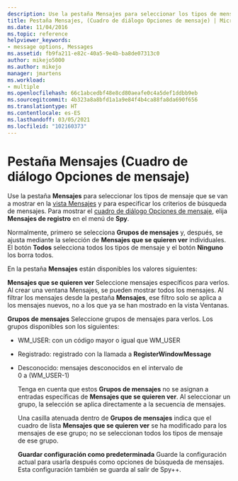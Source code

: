 ```yaml
---
description: Use la pestaña Mensajes para seleccionar los tipos de mensaje que se van a mostrar en la vista Mensajes y para especificar los criterios de búsqueda de mensajes.
title: Pestaña Mensajes, (Cuadro de diálogo Opciones de mensaje) | Microsoft Docs
ms.date: 11/04/2016
ms.topic: reference
helpviewer_keywords:
- message options, Messages
ms.assetid: fb9fa211-e82c-40a5-9e4b-ba8de07313c0
author: mikejo5000
ms.author: mikejo
manager: jmartens
ms.workload:
- multiple
ms.openlocfilehash: 66c1abcedbf48e8cd80aeafe0c4a5def1ddbb9eb
ms.sourcegitcommit: 4b323a8a8bfd1a1a9e84f4b4ca88fa8da690f656
ms.translationtype: HT
ms.contentlocale: es-ES
ms.lasthandoff: 03/05/2021
ms.locfileid: "102160373"
---
```

# <a name="messages-tab-message-options-dialog-box"></a>Pestaña Mensajes (Cuadro de diálogo Opciones de mensaje)
Use la pestaña **Mensajes** para seleccionar los tipos de mensaje que se van a mostrar en la [vista Mensajes](../debugger/messages-view.md) y para especificar los criterios de búsqueda de mensajes. Para mostrar el [cuadro de diálogo Opciones de mensaje](../debugger/message-options-dialog-box.md), elija **Mensajes de registro** en el menú de **Spy**.

 Normalmente, primero se selecciona **Grupos de mensajes** y, después, se ajusta mediante la selección de **Mensajes que se quieren ver** individuales. El botón **Todos** selecciona todos los tipos de mensaje y el botón **Ninguno** los borra todos.

 En la pestaña **Mensajes** están disponibles los valores siguientes:

 **Mensajes que se quieren ver** Seleccione mensajes específicos para verlos. Al crear una ventana Mensajes, se pueden mostrar todos los mensajes. Al filtrar los mensajes desde la pestaña **Mensajes**, ese filtro solo se aplica a los mensajes nuevos, no a los que ya se han mostrado en la vista Ventanas.

 **Grupos de mensajes** Seleccione grupos de mensajes para verlos. Los grupos disponibles son los siguientes:

- WM_USER: con un código mayor o igual que WM_USER

- Registrado: registrado con la llamada a **RegisterWindowMessage**

- Desconocido: mensajes desconocidos en el intervalo de 0 a (WM_USER-1)

  Tenga en cuenta que estos **Grupos de mensajes** no se asignan a entradas específicas de **Mensajes que se quieren ver**. Al seleccionar un grupo, la selección se aplica directamente a la secuencia de mensajes.

  Una casilla atenuada dentro de **Grupos de mensajes** indica que el cuadro de lista **Mensajes que se quieren ver** se ha modificado para los mensajes de ese grupo; no se seleccionan todos los tipos de mensaje de ese grupo.

  **Guardar configuración como predeterminada** Guarde la configuración actual para usarla después como opciones de búsqueda de mensajes. Esta configuración también se guarda al salir de Spy++.
